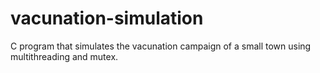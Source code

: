 # vacunation-simulation
C program that simulates the vacunation campaign of a small town using multithreading and mutex.
